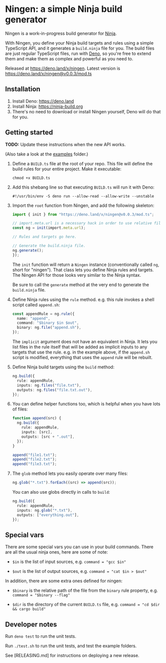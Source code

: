 # Ningen: a simple Ninja build generator

Ningen is a work-in-progress build generator for
[Ninja](https://ninja-build.org).

With Ningen, you define your Ninja build targets and rules using a simple
TypeScript API, and it generates a `build.ninja` file for you. The build files
are just regular TypeScript files, run with [Deno](https://deno.land), so you're
free to extend them and make them as complex and powerful as you need to.

Released at https://deno.land/x/ningen. Latest version is
https://deno.land/x/ningen@v0.0.3/mod.ts

## Installation

1. Install Deno: https://deno.land
2. Install Ninja: https://ninja-build.org
3. There's no need to download or install Ningen yourself, Deno will do that for
   you.

## Getting started

**TODO:** Update these instructions when the new API works.

(Also take a look at the [examples](examples/) folder.)

1. Define a `BUILD.ts` file at the root of your repo. This file will define the
   build rules for your entire project. Make it executable:

   ```
   chmod +x BUILD.ts
   ```

2. Add this shebang line so that executing `BUILD.ts` will run it with Deno:

   ```
   #!/usr/bin/env -S deno run --allow-read --allow-write --unstable
   ```

3. Import the `root` function from Ningen, and add the following skeleton:

   ```typescript
   import { init } from "https://deno.land/x/ningen@v0.0.3/mod.ts";

   // import.meta.url is a necessary hack in order to use relative file paths.
   const ng = init(import.meta.url);

   // Rules and targets go here.

   // Generate the build.ninja file.
   ng.generate();
   });
   ```

   The `init` function will return a `Ningen` instance (conventionally called
   `ng`, short for "ningen"). That class lets you define Ninja rules and
   targets. The Ningen API for those looks very similar to the Ninja syntax.

   Be sure to call the `generate` method at the very end to generate the
   `build.ninja` file.

4. Define Ninja rules using the `rule` method. e.g. this rule invokes a shell
   script called `append.sh`:

   ```typescript
   const appendRule = ng.rule({
     name: "append",
     command: "$binary $in $out",
     binary: ng.file("append.sh"),
   });
   ```

   The `implicit` argument does not have an equivalent in Ninja. It lets you
   list files in the rule itself that will be added as implicit inputs to any
   targets that use the rule. e.g. in the example above, if the `append.sh`
   script is modified, everything that uses the `append` rule will be rebuilt.

5. Define Ninja build targets using the `build` method:

   ```typescript
   ng.build({
     rule: appendRule,
     inputs: ng.files("file.txt"),
     outputs: ng.files("file.txt.out"),
   });
   ```

6. You can define helper functions too, which is helpful when you have lots of
   files:

   ```typescript
   function append(src) {
     ng.build({
       rule: appendRule,
       inputs: [src],
       outputs: [src + ".out"],
     });
   }

   append("file1.txt");
   append("file2.txt");
   append("file3.txt");
   ```

7. The `glob` method lets you easily operate over many files:

   ```typescript
   ng.glob("*.txt").forEach((src) => append(src));
   ```

   You can also use globs directly in calls to `build`:

   ```typescript
   ng.build({
     rule: appendRule,
     inputs: ng.glob("*.txt"),
     outputs: ["everything.out"],
   });
   ```

## Special vars

There are some special vars you can use in your build commands. There are all
the usual ninja ones, here are some of note:

- `$in` is the list of input sources, e.g. `command = "gcc $in"`

- `$out` is the list of output sources, e.g. `command = "cat $in > $out"`

In addition, there are some extra ones defined for ningen:

- `$binary` is the relative path of the file from the `binary` rule property,
  e.g. `command = "$binary --flag"`

- `$dir` is the directory of the current `BUILD.ts` file, e.g.
  `command = "cd $dir && cargo build"`

## Developer notes

Run `deno test` to run the unit tests.

Run `./test.sh` to run the unit tests, and test the example folders.

See [RELEASING.md] for instructions on deploying a new release.
